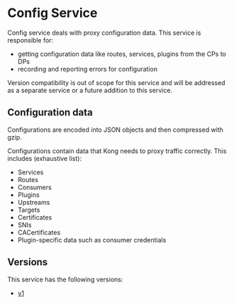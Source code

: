 # Config Service

Config service deals with proxy configuration data.
This service is responsible for:
- getting configuration data like routes, services, plugins from the CPs to DPs
- recording and reporting errors for configuration

Version compatibility is out of scope for this service and will be addressed as
a separate service or a future addition to this service.


## Configuration data

Configurations are encoded into JSON objects and then compressed with gzip.

Configurations contain data that Kong needs to proxy traffic correctly.
This includes (exhaustive list):
- Services
- Routes
- Consumers
- Plugins
- Upstreams
- Targets
- Certificates
- SNIs
- CACertificates
- Plugin-specific data such as consumer credentials

## Versions

This service has the following versions:
- [v1](v1/)

